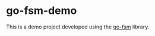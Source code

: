 # go-fsm-demo
This is a demo project developed using the [go-fsm](https://github.com/HEUDavid/go-fsm) library.
